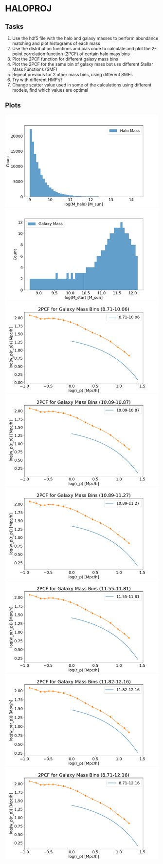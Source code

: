 # HALOPROJ 

## Tasks
1. Use the hdf5 file with the halo and galaxy masses to perform abundance matching and plot
histograms of each mass
2. Use the distribution functions and bias code to calculate and plot the 2-point correlation
function (2PCF) of certain halo mass bins
3. Plot the 2PCF function for different galaxy mass bins
4. Plot the 2PCF for the same bin of galaxy mass but use different Stellar Mass Functions (SMF)
5. Repeat previous for 2 other mass bins, using different SMFs
6. Try with different HMF’s?
7. Change scatter value used in some of the calculations using different models, find which
values are optimal

## Plots 
![Halo Mass Histogram](./plots/halo_masses.png)
![Galaxy Mass Histogram](./plots/galaxy_masses.png)
![2PCF for Galaxy Mass Bin 8.71-10.06](./plots/2PCF_8.71-10.06.png)
![2PCF for Galaxy Mass Bin 10.09-10.87](./plots/2PCF_10.09-10.87.png)
![2PCF for Galaxy Mass Bin 10.89-11.27](./plots/2PCF_10.89-11.27.png)
![2PCF for Galaxy Mass Bin 11.55-11.81](./plots/2PCF_11.55-11.81.png)
![2PCF for Galaxy Mass Bin 11.82-12.16](./plots/2PCF_11.82-12.16.png)
![2PCF for Galaxy Mass Bin 8.71-12.16](./plots/2PCF_8.71-12.16.png)

